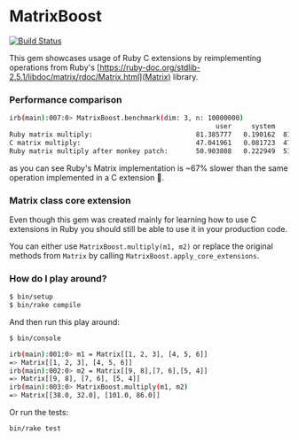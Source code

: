 # MatrixBoost

[![Build Status](https://travis-ci.com/Bajena/matrix_boost.svg?branch=master)](https://travis-ci.com/Bajena/matrix_boost)

This gem showcases usage of Ruby C extensions by reimplementing operations
from Ruby's [https://ruby-doc.org/stdlib-2.5.1/libdoc/matrix/rdoc/Matrix.html](Matrix) library.

### Performance comparison

```bash
irb(main):007:0> MatrixBoost.benchmark(dim: 3, n: 10000000)
                                                    user     system      total        real
Ruby matrix multiply:                          81.385777   0.190162  81.575939 ( 81.751942)
C matrix multiply:                             47.041961   0.081723  47.123684 ( 47.206611)
Ruby matrix multiply after monkey patch:       50.903808   0.222949  51.126757 ( 51.351058
```

as you can see Ruby's Matrix implementation is ~67% slower than the same operation
implemented in a C extension 🎉.

### Matrix class core extension
Even though this gem was created mainly for learning how to use C extensions in Ruby
you should still be able to use it in your production code.

You can either use `MatrixBoost.multiply(m1, m2)` or replace the original methods
from `Matrix` by calling `MatrixBoost.apply_core_extensions`.

### How do I play around?

```bash
$ bin/setup
$ bin/rake compile
```

And then run this play around:

```bash
$ bin/console
```

```bash
irb(main):001:0> m1 = Matrix[[1, 2, 3], [4, 5, 6]]
=> Matrix[[1, 2, 3], [4, 5, 6]]
irb(main):002:0> m2 = Matrix[[9, 8],[7, 6],[5, 4]]
=> Matrix[[9, 8], [7, 6], [5, 4]]
irb(main):003:0> MatrixBoost.multiply(m1, m2)
=> Matrix[[38.0, 32.0], [101.0, 86.0]]
```

Or run the tests:

```bash
bin/rake test
```
